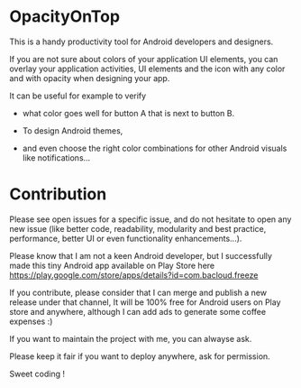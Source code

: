 # OpacityOnTop

This is a handy productivity tool for Android developers and designers. 

If you are not sure about colors of your application UI elements, you can overlay your application activities, UI elements and the icon with any color and with opacity when designing your app. 

It can be useful for example to verify 

- what color goes well for button A that is next to button B. 

- To design Android themes, 

- and even choose the right color combinations for other Android visuals like notifications...


# Contribution

Please see open issues for a specific issue, and do not hesitate to open any new issue (like better code, readability, modularity and best practice, performance, better UI or even functionality enhancements...).

Please know that I am not a keen Android developer, but I successfully made this tiny Android app available on Play Store here https://play.google.com/store/apps/details?id=com.bacloud.freeze

If you contribute, please consider that I can merge and publish a new release under that channel, It will be 100% free for Android users on Play store and anywhere, although I can add ads to generate some coffee expenses :)

If you want to maintain the project with me, you can alwayse ask.

Please keep it fair if you want to deploy anywhere, ask for permission.

Sweet coding !

